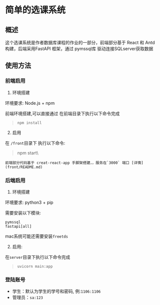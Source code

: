 # 简单的选课系统

## 概述

这个选课系统是作者数据库课程的作业的一部分，前端部分基于 React 和 Antd 构建，后端采用FastAPI 框架，通过 pymssql库 驱动连接SQLserver获取数据

## 使用方法

### 前端启用
1. 环境搭建

环境要求: Node.js + npm

前端环境搭建,可以直接通过 在前端目录下执行以下命令完成
> `npm install`

2. 启用

在 `/front`目录下 执行以下命令:
> npm start\

    前端部分代码基于 creat-react-app 手脚架搭建，，服务在`3000` 端口 [详情](front/README.md)


### 后端启用
1. 环境搭建

环境要求: python3 + pip

需要安装以下模块:
```
pymssql
fastapi[all]
```
mac系统可能还需要安装`freetds`

2. 启用:

 在`server`目录下执行以下命令完成

> `uvicorn main:app`
  

### 登陆账号
    
- 学生：默认为学生的学号和密码, 例:`1106:1106`
- 管理员：`sa:123`



